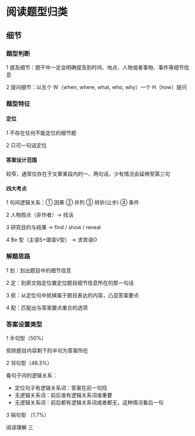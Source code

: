 # 阅读题型归类

## 细节

### 题型判断

1 提及细节：题干中一定会明确提及到时间、地点、人物或者事物、事件等细节信息

2 提问细节：以五个 W（when, where, what, who, why）一个 H（how）提问

### 题型特征

#### 定位

1 不存在任何不能定位的细节题

2 只可一句话定位

#### 答案设计范围

较窄，通常仅存在于文章某段内的一、两句话，少有情况会延伸至第三句

#### 四大考点

1 句间逻辑关系：① 因果 ② 并列 ③ 转折(让步) ④ 条件

2 人物观点（非作者）→ 找话

3 研究目的与结果 → find / show / reveal

4 Be 型（主语S+谓语V型） → 求宾语O

### 解题思路

1 划：划出题目中的细节信息

2 定：到原文指定位置定位题目细节信息所在的那一句话

3 抠：从定位句中抠掉属于题目表达的内容，凸显答案要点

4 配：匹配出与答案要点重合的选项

### 答案设置类型

1 半句型（50%）

抠除题目内容剩下的半句为答案所在

2 邻句型（48.3%）

看句子间的逻辑关系：

- 定位句子有逻辑关系词：答案在前一句找
- 无逻辑关系词：前后谁有逻辑关系词谁重要
- 无逻辑关系词：前后都有逻辑关系词或者都无，这种情况看后一句

3 隔句型 （1.7%）

阅读理解 三 



